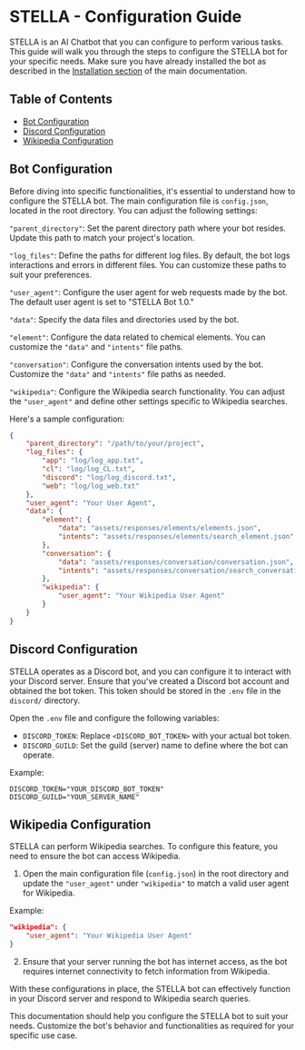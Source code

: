  # STELLA - Configuration Guide

STELLA is an AI Chatbot that you can configure to perform various tasks. This guide will walk you through the steps to configure the STELLA bot for your specific needs. Make sure you have already installed the bot as described in the [Installation section](../README.md) of the main documentation.

 ## Table of Contents

 - [Bot Configuration]()
 - [Discord Configuration]()
 - [Wikipedia Configuration]()

 ## Bot Configuration

 Before diving into specific functionalities, it's essential to understand how to configure the STELLA bot. The main configuration file is `config.json`, located in the root directory. You can adjust the following settings:

 `"parent_directory"`: Set the parent directory path where your bot resides. Update this path to match your project's location.

`"log_files"`: Define the paths for different log files. By default, the bot logs interactions and errors in different files. You can customize these paths to suit your preferences.

`"user_agent"`: Configure the user agent for web requests made by the bot. The default user agent is set to "STELLA Bot 1.0."

`"data"`: Specify the data files and directories used by the bot.

  `"element"`: Configure the data related to chemical elements. You can customize the `"data"` and `"intents"` file paths.

  `"conversation"`: Configure the conversation intents used by the bot. Customize the `"data"` and `"intents"` file paths as needed.

  `"wikipedia"`: Configure the Wikipedia search functionality. You can adjust the `"user_agent"` and define other settings specific to Wikipedia searches.

Here's a sample configuration:

```JSON
{
    "parent_directory": "/path/to/your/project",
    "log_files": {
        "app": "log/log_app.txt",
        "cl": "log/log_CL.txt",
        "discord": "log/log_discord.txt",
        "web": "log/log_web.txt"
    },
    "user_agent": "Your User Agent",
    "data": {
        "element": {
            "data": "assets/responses/elements/elements.json",
            "intents": "assets/responses/elements/search_element.json"
        },
        "conversation": {
            "data": "assets/responses/conversation/conversation.json",
            "intents": "assets/responses/conversation/search_conversation.py"
        },
        "wikipedia": {
            "user_agent": "Your Wikipedia User Agent"
        }
    }
}
```

## Discord Configuration

STELLA operates as a Discord bot, and you can configure it to interact with your Discord server. Ensure that you've created a Discord bot account and obtained the bot token. This token should be stored in the `.env` file in the `discord/` directory.

Open the `.env` file and configure the following variables:

 - `DISCORD_TOKEN`: Replace `<DISCORD_BOT_TOKEN>` with your actual bot token.
 - `DISCORD_GUILD`: Set the guild (server) name to define where the bot can operate.

Example:

```Dotenv
DISCORD_TOKEN="YOUR_DISCORD_BOT_TOKEN"
DISCORD_GUILD="YOUR_SERVER_NAME"
```

 ## Wikipedia Configuration

STELLA can perform Wikipedia searches. To configure this feature, you need to ensure the bot can access Wikipedia.

1. Open the main configuration file (`config.json`) in the root directory and update the `"user_agent"` under `"wikipedia"` to match a valid user agent for Wikipedia.

Example:

```JSON
"wikipedia": {
    "user_agent": "Your Wikipedia User Agent"
}
```

2. Ensure that your server running the bot has internet access, as the bot requires internet connectivity to fetch information from Wikipedia.

With these configurations in place, the STELLA bot can effectively function in your Discord server and respond to Wikipedia search queries.

This documentation should help you configure the STELLA bot to suit your needs. Customize the bot's behavior and functionalities as required for your specific use case.
